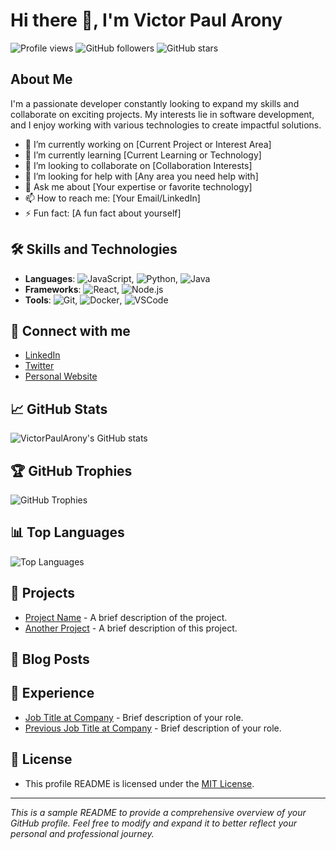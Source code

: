 # Hi there 👋, I'm Victor Paul Arony

![Profile views](https://gpvc.arturio.dev/VictorPaulArony)
![GitHub followers](https://img.shields.io/github/followers/VictorPaulArony?style=social)
![GitHub stars](https://img.shields.io/github/stars/VictorPaulArony?style=social)

## About Me
I'm a passionate developer constantly looking to expand my skills and collaborate on exciting projects. My interests lie in software development, and I enjoy working with various technologies to create impactful solutions.

- 🔭 I’m currently working on [Current Project or Interest Area]
- 🌱 I’m currently learning [Current Learning or Technology]
- 👯 I’m looking to collaborate on [Collaboration Interests]
- 🤔 I’m looking for help with [Any area you need help with]
- 💬 Ask me about [Your expertise or favorite technology]
- 📫 How to reach me: [Your Email/LinkedIn]
- ⚡ Fun fact: [A fun fact about yourself]

## 🛠️ Skills and Technologies
- **Languages**: ![JavaScript](https://img.shields.io/badge/-JavaScript-black?style=flat-square&logo=javascript), ![Python](https://img.shields.io/badge/-Python-black?style=flat-square&logo=python), ![Java](https://img.shields.io/badge/-Java-black?style=flat-square&logo=java)
- **Frameworks**: ![React](https://img.shields.io/badge/-React-black?style=flat-square&logo=react), ![Node.js](https://img.shields.io/badge/-Node.js-black?style=flat-square&logo=node.js)
- **Tools**: ![Git](https://img.shields.io/badge/-Git-black?style=flat-square&logo=git), ![Docker](https://img.shields.io/badge/-Docker-black?style=flat-square&logo=docker), ![VSCode](https://img.shields.io/badge/-VSCode-black?style=flat-square&logo=visual-studio-code)

## 🔗 Connect with me
- [LinkedIn](https://www.linkedin.com/in/yourlinkedin)
- [Twitter](https://twitter.com/yourtwitter)
- [Personal Website](https://yourwebsite.com)

## 📈 GitHub Stats
![VictorPaulArony's GitHub stats](https://github-readme-stats.vercel.app/api?username=VictorPaulArony&show_icons=true&hide_border=true&theme=dark)

## 🏆 GitHub Trophies
![GitHub Trophies](https://github-profile-trophy.vercel.app/?username=VictorPaulArony&theme=darkhub)

## 📊 Top Languages
![Top Languages](https://github-readme-stats.vercel.app/api/top-langs/?username=VictorPaulArony&layout=compact&theme=dark)

## 🚀 Projects
- [Project Name](https://github.com/VictorPaulArony/project-repo) - A brief description of the project.
- [Another Project](https://github.com/VictorPaulArony/another-project-repo) - A brief description of this project.

## 📄 Blog Posts
<!-- BLOG-POST-LIST:START -->
<!-- BLOG-POST-LIST:END -->

## 💼 Experience
- [Job Title at Company](https://companywebsite.com) - Brief description of your role.
- [Previous Job Title at Company](https://companywebsite.com) - Brief description of your role.

## 📝 License
- This profile README is licensed under the [MIT License](LICENSE).

---

*This is a sample README to provide a comprehensive overview of your GitHub profile. Feel free to modify and expand it to better reflect your personal and professional journey.*


